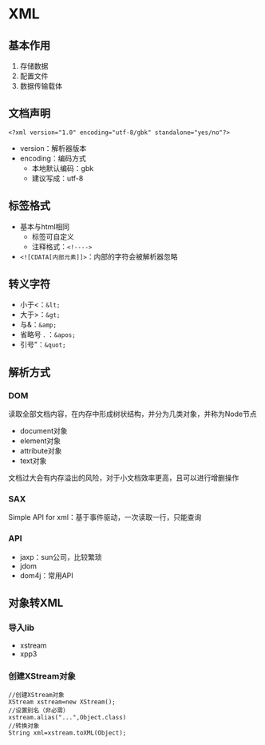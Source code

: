 # XML

## 基本作用
1. 存储数据
2. 配置文件
3. 数据传输载体

## 文档声明
`<?xml version="1.0" encoding="utf-8/gbk" standalone="yes/no"?>`
+ version：解析器版本
+ encoding：编码方式
   + 本地默认编码：gbk
   + 建议写成：utf-8
   
## 标签格式
+ 基本与html相同
   + 标签可自定义
   + 注释格式：`<!---->`
+ `<![CDATA[内部元素]]>`：内部的字符会被解析器忽略

## 转义字符
+ 小于<：`&lt;`
+ 大于>：`&gt;`
+ 与&：`&amp;`
+ 省略号 . ：`&apos;`
+ 引号"：`&quot;`

## 解析方式

### DOM
读取全部文档内容，在内存中形成树状结构，并分为几类对象，并称为Node节点
+ document对象
+ element对象
+ attribute对象
+ text对象

文档过大会有内存溢出的风险，对于小文档效率更高，且可以进行增删操作

### SAX
Simple API for xml：基于事件驱动，一次读取一行，只能查询

### API
+ jaxp：sun公司，比较繁琐
+ jdom
+ dom4j：常用API

## 对象转XML
### 导入lib
+ xstream
+ xpp3
### 创建XStream对象
```
//创建XStream对象
XStream xstream=new XStream();
//设置别名（非必需）
xstream.alias("...",Object.class)
//转换对象
String xml=xstream.toXML(Object);
```